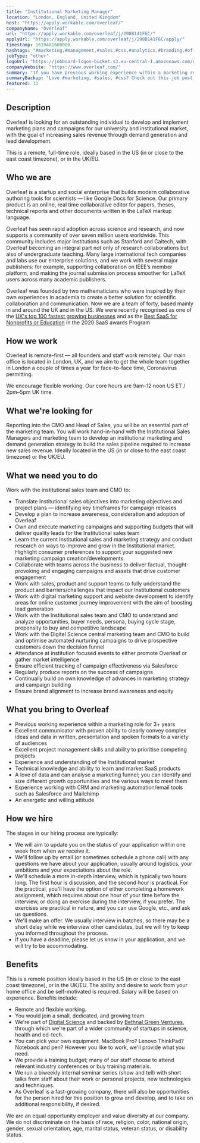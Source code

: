 ```yaml
---
title: "Institutional Marketing Manager"
location: "London, England, United Kingdom"
host: "https://apply.workable.com/overleaf/"
companyName: "Overleaf"
url: "https://apply.workable.com/overleaf/j/298B141F6C/"
applyUrl: "https://apply.workable.com/overleaf/j/298B141F6C/apply/"
timestamp: 1619481600000
hashtags: "#marketing,#management,#sales,#css,#analytics,#branding,#office,#socialmedia,#translation,#crm"
jobType: "other"
logoUrl: "https://jobboard-logos-bucket.s3.eu-central-1.amazonaws.com/overleaf"
companyWebsite: "https://www.overleaf.com/"
summary: "If you have previous working experience within a marketing role for 3+ years, consider applying to Overleaf's job post for a new Institutional Marketing Manager."
summaryBackup: "Love #marketing, #sales, #css? Check out this job post!"
featured: 13
---
```


## Description

Overleaf is looking for an outstanding individual to develop and implement marketing plans and campaigns for our university and institutional market, with the goal of increasing sales revenue through demand generation and lead development.

This is a remote, full-time role, ideally based in the US (in or close to the east coast timezone), or in the UK/EU.

## Who we are

Overleaf is a startup and social enterprise that builds modern collaborative authoring tools for scientists — like Google Docs for Science. Our primary product is an online, real time collaborative editor for papers, theses, technical reports and other documents written in the LaTeX markup language.

Overleaf has seen rapid adoption across science and research, and now supports a community of over seven million users worldwide. This community includes major institutions such as Stanford and Caltech, with Overleaf becoming an integral part not only of research collaborations but also of undergraduate teaching. Many large international tech companies and labs use our enterprise solutions, and we work with several major publishers: for example, supporting collaboration on IEEE’s member platform, and making the journal submission process smoother for LaTeX users across many academic publishers.

Overleaf was founded by two mathematicians who were inspired by their own experiences in academia to create a better solution for scientific collaboration and communication. Now we are a team of forty, based mainly in and around the UK and in the US. We were recently recognised as one of the [UK's top 100 fastest growing businesses](https://www.overleaf.com/blog/overleaf-recognized-as-one-of-the-uks-top-100-fastest-growing-businesses) and as the [Best SaaS for Nonprofits or Education](https://www.overleaf.com/blog/overleaf-named-2020-saas-awards-winner) in the 2020 SaaS awards Program

## How we work

Overleaf is remote-first — all founders and staff work remotely. Our main office is located in London, UK, and we aim to get the whole team together in London a couple of times a year for face-to-face time, Coronavirus permitting.

We encourage flexible working. Our core hours are 9am-12 noon US ET / 2pm–5pm UK time.

## What we're looking for

Reporting into the CMO and Head of Sales, you will be an essential part of the marketing team. You will work hand-in-hand with the Institutional Sales Managers and marketing team to develop an institutional marketing and demand generation strategy to build the sales pipeline required to increase new sales revenue. Ideally located in the US (in or close to the east coast timezone) or the UK/EU.

## What we need you to do

Work with the institutional sales team and CMO to:

*   Translate Institutional sales objectives into marketing objectives and project plans — identifying key timeframes for campaign releases
*   Develop a plan to increase awareness, consideration and adoption of Overleaf
*   Own and execute marketing campaigns and supporting budgets that will deliver quality leads for the Institutional sales team
*   Learn the current Institutional sales and marketing strategy and conduct research on ways to improve and grow in the Institutional market. Highlight consumer preferences to support your suggested new marketing campaign creation/developments.
*   Collaborate with teams across the business to deliver factual, thought-provoking and engaging campaigns and assets that drive customer engagement
*   Work with sales, product and support teams to fully understand the product and barriers/challenges that impact our Institutional customers
*   Work with digital marketing support and website development to identify areas for online customer journey improvement with the aim of boosting lead generation
*   Work with the Institutional sales team and CMO to understand and analyze opportunities, buyer needs, persona, buying cycle stage, propensity to buy and competitive landscape
*   Work with the Digital Science central marketing team and CMO to build and optimise automated nurturing campaigns to drive prospective customers down the decision funnel
*   Attendance at institution focused events to either promote Overleaf or gather market intelligence
*   Ensure efficient tracking of campaign effectiveness via Salesforce
*   Regularly produce reports on the success of campaigns
*   Continually build on own knowledge of advances in marketing strategy and campaign building
*   Ensure brand alignment to increase brand awareness and equity

## What you bring to Overleaf

*   Previous working experience within a marketing role for 3+ years
*   Excellent communicator with proven ability to clearly convey complex ideas and data in written, presentation and spoken formats to a variety of audiences
*   Excellent project management skills and ability to prioritise competing projects
*   Experience and understanding of the Institutional market
*   Technical knowledge and ability to learn and market SaaS products
*   A love of data and can analyse a marketing funnel; you can identify and size different growth opportunities and the various ways to meet them
*   Experience working with CRM and marketing automation/email tools such as Salesforce and Mailchimp
*   An energetic and willing attitude

## How we hire

The stages in our hiring process are typically:

*   We will aim to update you on the status of your application within one week from when we receive it.
*   We'll follow up by email (or sometimes schedule a phone call) with any questions we have about your application, usually around logistics, your ambitions and your expectations about the role.
*   We'll schedule a more in-depth interview, which is typically two hours long. The first hour is discussion, and the second hour is practical. For the practical, you'll have the option of either completing a homework assignment, which requires about one hour of your time before the interview, or doing an exercise during the interview, if you prefer. The exercises are practical in nature, and you can use Google, etc., and ask us questions.
*   We'll make an offer. We usually interview in batches, so there may be a short delay while we interview other candidates, but we will try to keep you informed throughout the process.
*   If you have a deadline, please let us know in your application, and we will try to be accommodating.

## Benefits

This is a remote position ideally based in the US (in or close to the east coast timezone), or in the UK/EU. The ability and desire to work from your home office and be self-motivated is required. Salary will be based on experience. Benefits include:

*   Remote and flexible working.
*   You would join a small, dedicated, and growing team.
*   We're part of [Digital Science](https://www.digital-science.com/) and backed by [Bethnal Green Ventures](https://bethnalgreenventures.com/), through which we're part of a wider community of startups in science, health and ed-tech.
*   You can pick your own equipment. MacBook Pro? Lenovo ThinkPad? Notebook and pen? However you like to work, we'll provide what you need.
*   We provide a training budget; many of our staff choose to attend relevant industry conferences or buy training materials.
*   We run a biweekly internal seminar series (show and tell) with short talks from staff about their work or personal projects, new technologies and techniques.
*   As Overleaf is a fast-growing company, there will also be opportunities for the person hired for this position to grow and develop, and to take on additional responsibility, if desired.

We are an equal opportunity employer and value diversity at our company. We do not discriminate on the basis of race, religion, color, national origin, gender, sexual orientation, age, marital status, veteran status, or disability status.
